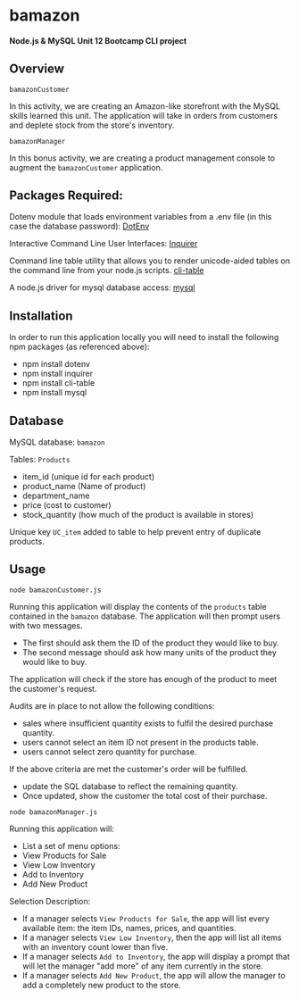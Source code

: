 # bamazon

#### Node.js &amp; MySQL Unit 12 Bootcamp CLI project

## Overview

`bamazonCustomer`

In this activity, we are creating an Amazon-like storefront with the MySQL skills learned this unit. The application will take in orders from customers and deplete stock from the store's inventory.  

`bamazonManager`

In this bonus activity, we are creating a product management console to augment the `bamazonCustomer` application.  

## Packages Required:

Dotenv module that loads environment variables from a .env file (in this case the database password): 
[DotEnv](https://www.npmjs.com/package/dotenv)

Interactive Command Line User Interfaces:
[Inquirer](https://www.npmjs.com/package/inquirer)

Command line table utility that allows you to render unicode-aided tables on the command line from your node.js scripts.
[cli-table](https://www.npmjs.com/package/cli-table)

A node.js driver for mysql database access:
[mysql](https://www.npmjs.com/package/mysql)

## Installation

In order to run this application locally you will need to install the following npm packages (as referenced above):

* npm install dotenv
* npm install inquirer
* npm install cli-table
* npm install mysql

## Database

MySQL database: `bamazon`

Tables: `Products`

   * item_id (unique id for each product)
   * product_name (Name of product)
   * department_name
   * price (cost to customer)
   * stock_quantity (how much of the product is available in stores)

Unique key `UC_item` added to table to help prevent entry of duplicate products.

## Usage

`node bamazonCustomer.js`

Running this application will display the contents of the `products` table contained in the `bamazon` database.  The application will then prompt users with two messages.

   * The first should ask them the ID of the product they would like to buy.
   * The second message should ask how many units of the product they would like to buy.

The application will check if the store has enough of the product to meet the customer's request.  

Audits are in place to not allow the following conditions:

   * sales where insufficient quantity exists to fulfil the desired purchase quantity.
   * users cannot select an item ID not present in the products table.
   * users cannot select zero quantity for purchase.

If the above criteria are met the customer's order will be fulfilled.
   * update the SQL database to reflect the remaining quantity.
   * Once updated, show the customer the total cost of their purchase.

`node bamazonManager.js`

Running this application will:
   * List a set of menu options:
   * View Products for Sale   
   * View Low Inventory  
   * Add to Inventory    
   * Add New Product

Selection Description:

   * If a manager selects `View Products for Sale`, the app will list every available item: the item IDs, names, prices, and quantities.
   * If a manager selects `View Low Inventory`, then the app will list all items with an inventory count lower than five.
   * If a manager selects `Add to Inventory`, the app will display a prompt that will let the manager "add more" of any item currently in the store.
   * If a manager selects `Add New Product`, the app will allow the manager to add a completely new product to the store.
